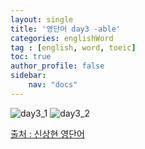 ```yaml
---
layout: single
title: '영단어 day3 -able'
categories: englishWord
tag : [english, word, toeic]
toc: true
author_profile: false
sidebar:
    nav: "docs"
---
```



![day3_1](https://ingu627.github.io/images/english/day3_1.jpg)
![day3_2](https://ingu627.github.io/images/english/day3_2.jpg)



[출처 : 신상현 영단어](https://www.aladin.co.kr/shop/wproduct.aspx?ItemId=126278788)
